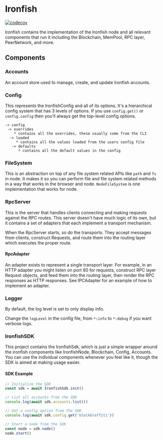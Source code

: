 # Ironfish

[![codecov](https://codecov.io/gh/iron-fish/ironfish/branch/master/graph/badge.svg?token=PCSVEVEW5V&flag=ironfish)](https://codecov.io/gh/iron-fish/ironfish)

Ironfish contains the implementation of the Ironfish node and all relevant components that run it including the Blockchain, MemPool, RPC layer, PeerNetwork, and more.

## Components

### Accounts
 An account store used to manage, create, and update Ironfish accounts.

### Config
This represents the IronfishConfig and all of its options. It's a hierarchical config system that has 3 levels of options. If you use `config.get()` or `config.config` then you'll always get the top-level config options.

```
-> config
 -> overrides
    * contains all the overrides, these usually come from the CLI
  -> loaded
     * contains all the values loaded from the users config file
   -> defaults
      * contains all the default values in the config
```

### FileSystem
This is an abstraction on top of any file system related APIs like `path` and `fs` in node. It makes it so you can perform file and file system related methods in a way that works in the browser and node. `NodeFileSystem` is one implementation that works for node.

### RpcServer
This is the server that handles clients connecting and making requests against the RPC routes. This server doesn't have much logic of its own, but it contains a set of adapters that each implement a transport mechanism.

When the RpcServer starts, so do the transports. They accept messages from clients, construct Requests, and route them into the routing layer which executes the proper route.

#### RpcAdapter
An adapter exists to represent a single transport layer. For example, in an HTTP adapter you might listen on port 80 for requests, construct RPC layer Request objects, and feed them into the routing layer, then render the RPC responses as HTTP responses. See IPCAdapter for an example of how to implement an adapter.

### Logger
By default, the log level is set to only display info.

Change the `logLevel` in the config file, from `*:info` to `*:debug` if you want verbose logs.

### IronfishSDK
This project contains the IronfishSdk, which is just a simple wrapper around the ironfish components like IronfishNode, Blockchain, Config, Accounts. You can use the individual components whenever you feel like it, though the SDK is aimed at making usage easier.

#### SDK Example

```typescript
// Initialize the SDK
const sdk = await IronfishSdk.init()

// List all accounts from the SDK
console.log(await sdk.accounts.list())

// Get a config option from the SDK
console.log(await sdk.config.get('blockGraffiti'))

// Start a node from the SDK
const node = sdk.node()
node.start()
```

